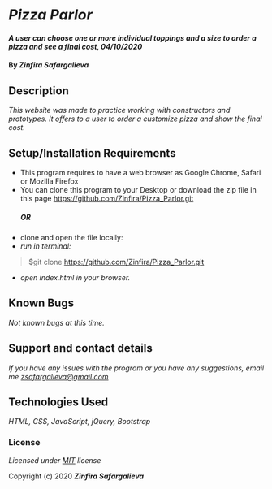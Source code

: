 # _Pizza Parlor_

#### _A user can choose one or more individual toppings and a size to order a pizza and see a final cost, 04/10/2020_

#### By _**Zinfira Safargalieva**_

## Description

_This website was made to practice working with constructors and prototypes. It offers to a user to order a customize pizza and show the final cost._

## Setup/Installation Requirements

* This program requires to have a web browser as Google Chrome, Safari or Mozilla Firefox
* You can clone this program to your Desktop or download the zip file in this page
  <https://github.com/Zinfira/Pizza_Parlor.git>
  ##### OR #####
* clone and open the file locally:
*  _run in terminal:_
>$git clone https://github.com/Zinfira/Pizza_Parlor.git
* _open index.html in your browser._

## Known Bugs

_Not known bugs at this time._

## Support and contact details

_If you have any issues with the program or you have any suggestions, email me <zsafargalieva@gmail.com>_

## Technologies Used

_HTML, CSS, JavaScript, jQuery, Bootstrap_

### License

*Licensed under [MIT](https://en.wikipedia.org/wiki/MIT_License) license*

Copyright (c) 2020 **_Zinfira Safargalieva_**

